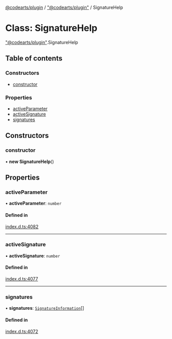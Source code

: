 [@codearts/plugin](../README.md) / ["@codearts/plugin"](../modules/_codearts_plugin_.md) / SignatureHelp

# Class: SignatureHelp

["@codearts/plugin"](../modules/_codearts_plugin_.md).SignatureHelp

## Table of contents

### Constructors

- [constructor](codearts_plugin_.SignatureHelp.md#constructor)

### Properties

- [activeParameter](codearts_plugin_.SignatureHelp.md#activeparameter)
- [activeSignature](codearts_plugin_.SignatureHelp.md#activesignature)
- [signatures](codearts_plugin_.SignatureHelp.md#signatures)

## Constructors

### constructor

• **new SignatureHelp**()

## Properties

### activeParameter

• **activeParameter**: `number`

#### Defined in

[index.d.ts:4082](https://github.com/huaweicloud/cloudide-plugin-api/blob/84e382d/index.d.ts#L4082)

___

### activeSignature

• **activeSignature**: `number`

#### Defined in

[index.d.ts:4077](https://github.com/huaweicloud/cloudide-plugin-api/blob/84e382d/index.d.ts#L4077)

___

### signatures

• **signatures**: [`SignatureInformation`](codearts_plugin_.SignatureInformation.md)[]

#### Defined in

[index.d.ts:4072](https://github.com/huaweicloud/cloudide-plugin-api/blob/84e382d/index.d.ts#L4072)

